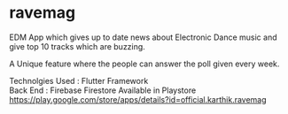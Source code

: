 # ravemag
EDM App which gives up to date news about Electronic Dance music and give top 10 tracks which are buzzing.

A Unique feature where the people can answer the poll given every week.



Technolgies Used : Flutter Framework <br>
Back End : Firebase Firestore
Available in Playstore
https://play.google.com/store/apps/details?id=official.karthik.ravemag

